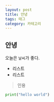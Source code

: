```yaml
---
layout: post
title: 안녕
tags: 태그
category: 카테고리
---
```


## 안녕
오늘은 `날씨`가 좋다.
- 리스트
- 리스트
> 인용

``` python
print("hello world")
```